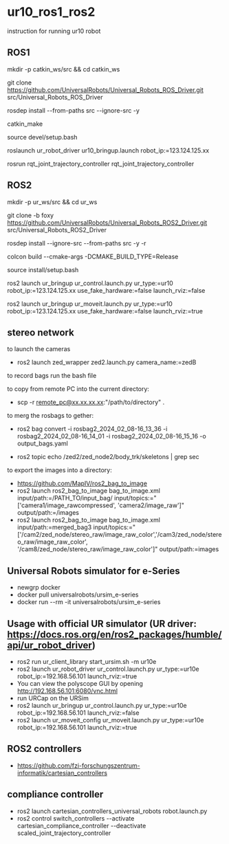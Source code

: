 # ur10_ros1_ros2
instruction for running ur10 robot


## ROS1

mkdir -p catkin_ws/src && cd catkin_ws

git clone https://github.com/UniversalRobots/Universal_Robots_ROS_Driver.git src/Universal_Robots_ROS_Driver

rosdep install --from-paths src --ignore-src -y

catkin_make

source devel/setup.bash

roslaunch ur_robot_driver ur10_bringup.launch robot_ip:=123.124.125.xx

rosrun rqt_joint_trajectory_controller rqt_joint_trajectory_controller


## ROS2

mkdir -p ur_ws/src && cd ur_ws

git clone -b foxy https://github.com/UniversalRobots/Universal_Robots_ROS2_Driver.git src/Universal_Robots_ROS2_Driver

rosdep install --ignore-src --from-paths src -y -r

colcon build --cmake-args -DCMAKE_BUILD_TYPE=Release

source install/setup.bash

ros2 launch ur_bringup ur_control.launch.py ur_type:=ur10 robot_ip:=123.124.125.xx use_fake_hardware:=false launch_rviz:=false

ros2 launch ur_bringup ur_moveit.launch.py ur_type:=ur10 robot_ip:=123.124.125.xx use_fake_hardware:=false launch_rviz:=true





## stereo network

to launch the cameras

- ros2 launch zed_wrapper zed2.launch.py camera_name:=zedB

to record bags run the bash file

to copy from remote PC into the current directory:

- scp -r remote_pc@xx.xx.xx.xx:"/path/to/directory" .

to merg the rosbags to gether:

- ros2 bag convert -i rosbag2_2024_02_08-16_13_36 -i rosbag2_2024_02_08-16_14_01 -i rosbag2_2024_02_08-16_15_16 -o output_bags.yaml

- ros2 topic echo /zed2/zed_node2/body_trk/skeletons | grep sec

to export the images into a directory:

- https://github.com/MapIV/ros2_bag_to_image
- ros2 launch ros2_bag_to_image bag_to_image.xml input/path:=/PATH_TO/input_bag/ input/topics:="['camera1/image_rawcompressed', 'camera2/image_raw']" output/path:=/images
- ros2 launch ros2_bag_to_image bag_to_image.xml input/path:=merged_bag3 input/topics:="['/cam2/zed_node/stereo_raw/image_raw_color','/cam3/zed_node/stereo_raw/image_raw_color', '/cam8/zed_node/stereo_raw/image_raw_color']" output/path:=images


## Universal Robots simulator for e-Series

- newgrp docker
- docker pull universalrobots/ursim_e-series
- docker run --rm -it universalrobots/ursim_e-series

## Usage with official UR simulator (UR driver: https://docs.ros.org/en/ros2_packages/humble/api/ur_robot_driver)

- ros2 run ur_client_library start_ursim.sh -m ur10e
- ros2 launch ur_robot_driver ur_control.launch.py ur_type:=ur10e robot_ip:=192.168.56.101 launch_rviz:=true
- You can view the polyscope GUI by opening http://192.168.56.101:6080/vnc.html 
- run URCap on the URSim
- ros2 launch ur_bringup ur_control.launch.py ur_type:=ur10e robot_ip:=192.168.56.101 launch_rviz:=false
- ros2 launch ur_moveit_config ur_moveit.launch.py ur_type:=ur10e robot_ip:=192.168.56.101 launch_rviz:=true

## ROS2 controllers

- https://github.com/fzi-forschungszentrum-informatik/cartesian_controllers


## compliance controller

- ros2 launch cartesian_controllers_universal_robots robot.launch.py
- ros2 control switch_controllers --activate cartesian_compliance_controller --deactivate scaled_joint_trajectory_controller
